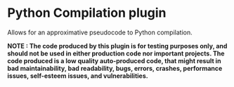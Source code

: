 # Python Compilation plugin
Allows for an approximative pseudocode to Python compilation.

**NOTE : The code produced by this plugin is for testing purposes only, and should not be used in either production code nor important projects. The code produced is a low quality auto-produced code, that might result in bad maintainability, bad readability, bugs, errors, crashes, performance issues, self-esteem issues, and vulnerabilities.**